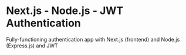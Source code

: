 # Next.js - Node.js - JWT Authentication
Fully-functioning authentication app with Next.js (frontend) and Node.js (Express.js) and JWT
